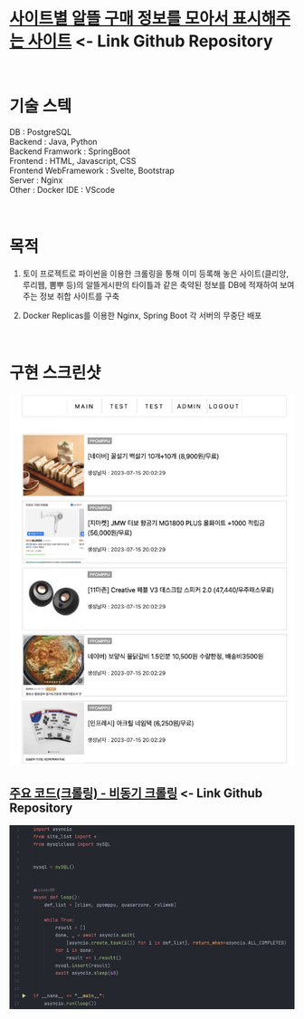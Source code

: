 # [사이트별 알뜰 구매 정보를 모아서 표시해주는 사이트](https://github.com/yoosc89/web-svlete-alttuel) <- Link Github Repository

<br>

# 기술 스텍
DB : PostgreSQL  
Backend : Java, Python  
Backend Framwork : SpringBoot  
Frontend : HTML, Javascript, CSS  
Frontend WebFramework : Svelte, Bootstrap  
Server : Nginx  
Other : Docker
IDE : VScode  

<br>

# 목적
1. 토이 프로젝트로 파이썬을 이용한 크롤링을 통해 이미 등록해 놓은 사이트(클리앙, 루리웹, 뽐뿌 등)의 알뜰게시판의 타이틀과 같은 축약된 정보를 DB에 적재하여 보여주는 정보 취합 사이트를 구축

2. Docker Replicas를 이용한 Nginx, Spring Boot 각 서버의 무중단 배포

<br>

# 구현 스크린샷
![](images/01.jpg)



## [주요 코드(크롤링) - 비동기 크롤링](https://github.com/yoosc89/web-svlete-alttuel/blob/master/crawlling/start.py) <- Link Github Repository
![](images/02.jpg)
 
 
 
